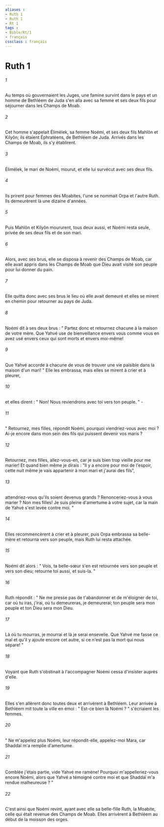 ```yaml
---
aliases : 
- Ruth 1
- Ruth 1
- Rt 1
tags : 
- Bible/Rt/1
- français
cssclass : français
---
```


# Ruth 1

###### 1
Au temps où gouvernaient les Juges, une famine survint dans le pays et un homme de Bethléem de Juda s'en alla avec sa femme et ses deux fils pour séjourner dans les Champs de Moab. 
###### 2
Cet homme s'appelait Élimélek, sa femme Noémi, et ses deux fils Mahlôn et Kilyôn; ils étaient Éphratéens, de Bethléem de Juda. Arrivés dans les Champs de Moab, ils s'y établirent. 
###### 3
Élimélek, le mari de Noémi, mourut, et elle lui survécut avec ses deux fils. 
###### 4
Ils prirent pour femmes des Moabites, l'une se nommait Orpa et l'autre Ruth. Ils demeurèrent là une dizaine d'années. 
###### 5
Puis Mahlôn et Kilyôn moururent, tous deux aussi, et Noémi resta seule, privée de ses deux fils et de son mari. 
###### 6
Alors, avec ses brus, elle se disposa à revenir des Champs de Moab, car elle avait appris dans les Champs de Moab que Dieu avait visité son peuple pour lui donner du pain. 
###### 7
Elle quitta donc avec ses brus le lieu où elle avait demeuré et elles se mirent en chemin pour retourner au pays de Juda. 
###### 8
Noémi dit à ses deux brus : " Partez donc et retournez chacune à la maison de votre mère. Que Yahvé use de bienveillance envers vous comme vous en avez usé envers ceux qui sont morts et envers moi-même! 
###### 9
Que Yahvé accorde à chacune de vous de trouver une vie paisible dans la maison d'un mari! " Elle les embrassa, mais elles se mirent à crier et à pleurer, 
###### 10
et elles dirent : " Non! Nous reviendrons avec toi vers ton peuple. " - 
###### 11
" Retournez, mes filles, répondit Noémi, pourquoi viendriez-vous avec moi ? Ai-je encore dans mon sein des fils qui puissent devenir vos maris ? 
###### 12
Retournez, mes filles, allez-vous-en, car je suis bien trop vieille pour me marier! Et quand bien même je dirais : "Il y a encore pour moi de l'espoir, cette nuit même je vais appartenir à mon mari et j'aurai des fils", 
###### 13
attendriez-vous qu'ils soient devenus grands ? Renonceriez-vous à vous marier ? Non mes filles! Je suis pleine d'amertume à votre sujet, car la main de Yahvé s'est levée contre moi. " 
###### 14
Elles recommencèrent à crier et à pleurer, puis Orpa embrassa sa belle-mère et retourna vers son peuple, mais Ruth lui resta attachée. 
###### 15
Noémi dit alors : " Vois, ta belle-sœur s'en est retournée vers son peuple et vers son dieu; retourne toi aussi, et suis-la. " 
###### 16
Ruth répondit : " Ne me presse pas de t'abandonner et de m'éloigner de toi, car où tu iras, j'irai, où tu demeureras, je demeurerai; ton peuple sera mon peuple et ton Dieu sera mon Dieu.
###### 17
Là où tu mourras, je mourrai et là je serai ensevelie. Que Yahvé me fasse ce mal et qu'il y ajoute encore cet autre, si ce n'est pas la mort qui nous sépare! " 
###### 18
Voyant que Ruth s'obstinait à l'accompagner Noémi cessa d'insister auprès d'elle. 
###### 19
Elles s'en allèrent donc toutes deux et arrivèrent à Bethléem. Leur arrivée à Bethléem mit toute la ville en émoi : " Est-ce bien là Noémi ? " s'écriaient les femmes. 
###### 20
" Ne m'appelez plus Noémi, leur répondit-elle, appelez-moi Mara, car Shaddaï m'a remplie d'amertume. 
###### 21
Comblée j'étais partie, vide Yahvé me ramène! Pourquoi m'appelleriez-vous encore Noémi, alors que Yahvé a témoigné contre moi et que Shaddaï m'a rendue malheureuse ? " 
###### 22
C'est ainsi que Noémi revint, ayant avec elle sa belle-fille Ruth, la Moabite, celle qui était revenue des Champs de Moab. Elles arrivèrent à Bethléem au début de la moisson des orges. 
